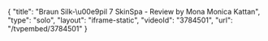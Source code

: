 {
    "title": "Braun Silk-\u00e9pil 7 SkinSpa - Review by Mona Monica Kattan",
    "type": "solo",
    "layout": "iframe-static",
    "videoId": "3784501",
    "url": "\/tvpembed\/3784501"
}